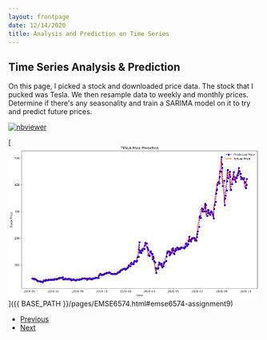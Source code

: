 ```yaml
---
layout: frontpage
date: 12/14/2020
title: Analysis and Prediction on Time Series
---
```


## Time Series Analysis & Prediction

On this page, I picked a stock and downloaded price data. The stock that I pucked was Tesla. We then resample data to weekly and monthly prices. Determine if there's any seasonality and train a SARIMA model on it to try and predict future prices.

[![nbviewer](https://raw.githubusercontent.com/jupyter/design/master/logos/Badges/nbviewer_badge.svg)](https://nbviewer.jupyter.org/github/ngau9567/ngau9567.github.io/blob/master/assets/EMSE6574/Week9_Assignment.ipynb)

[![HW9 Time Series Prediction](/assets/publpics/tesla.PNG)]({{ BASE_PATH }}/pages/EMSE6574.html#emse6574-assignment9)

<div class="navbar">
  <div class="navbar-inner">
      <ul class="nav">
          <li><a href="corr.html">Previous</a></li>
          <li><a href="feature_importance.html">Next</a></li>
      </ul>
  </div>
</div>
